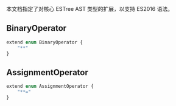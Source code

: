 本文档指定了对核心 ESTree AST 类型的扩展，以支持 ES2016 语法。

## BinaryOperator

```js
extend enum BinaryOperator {
    "**"
}
```

## AssignmentOperator

```js
extend enum AssignmentOperator {
    "**="
}
```

